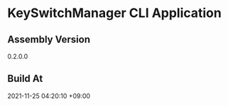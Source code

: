 KeySwitchManager CLI Application
==============================

## Assembly Version

0.2.0.0

## Build At

2021-11-25 04:20:10 +09:00

